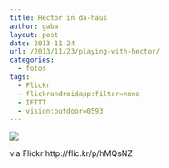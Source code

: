 ```yaml
---
title: Hector in da-haus
author: gaba
layout: post
date: 2013-11-24
url: /2013/11/23/playing-with-hector/
categories:
  - fotos
tags:
  - Flickr
  - flickrandroidapp:filter=none
  - IFTTT
  - vision:outdoor=0593
---
```

<div>
  <img src='http://farm6.staticflickr.com/5492/11020406173_de0ab8e04d_b.jpg' style='max-width:600px;' />

  <div>
    <p>
      via Flickr http://flic.kr/p/hMQsNZ
    </p>
  </div>
</div>
